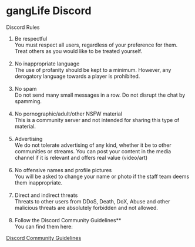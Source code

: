 # gangLife Discord
Discord Rules
<ol>
  <li>
        Be respectful<br>
        You must respect all users, regardless of your preference for them. Treat others as you would like to be treated yourself.<br><br>
  </li>

  <li>
        No inappropriate language<br>
        The use of profanity should be kept to a minimum. However, any derogatory language towards a player is prohibited.<br><br>
  </li>

  <li>
        No spam<br>
        Do not send many small messages in a row. Do not disrupt the chat by spamming.<br><br>
  </li>

  <li>
        No pornographic/adult/other NSFW material<br>
        This is a community server and not intended for sharing this type of material.<br><br>
  </li>

  <li>
        Advertising<br>
        We do not tolerate advertising of any kind, whether it be to other communities or streams. You can post your content in the media channel if it is relevant and offers real value (video/art)<br><br>
  </li>

  <li>
        No offensive names and profile pictures<br>
        You will be asked to change your name or photo if the staff team deems them inappropriate.<br><br>
  </li>

  <li>
        Direct and indirect threats<br>
        Threats to other users from DDoS, Death, DoX, Abuse and other malicious threats are absolutely forbidden and not allowed.<br><br>
  </li>

  <li>
        Follow the Discord Community Guidelines**<br>
        You can find them here:
  </li>
</ol>

<a href="https://discordapp.com/guidelines" target="_blank">Discord Community Guidelines</a>

